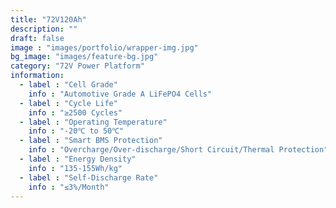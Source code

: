 ```yaml
---
title: "72V120Ah"
description: ""
draft: false
image : "images/portfolio/wrapper-img.jpg"
bg_image: "images/feature-bg.jpg"
category: "72V Power Platform" 
information:
  - label : "Cell Grade"
    info : "Automotive Grade A LiFePO4 Cells"
  - label : "Cycle Life"
    info : "≥2500 Cycles"
  - label : "Operating Temperature"
    info : "-20℃ to 50℃"
  - label : "Smart BMS Protection"
    info : "Overcharge/Over-discharge/Short Circuit/Thermal Protection"
  - label : "Energy Density"
    info : "135-155Wh/kg"
  - label : "Self-Discharge Rate"
    info : "≤3%/Month"
---
```


